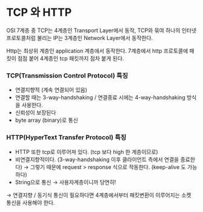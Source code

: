 # TCP 와 HTTP

OSI 7계층 중 TCP는 4계층인 Transport Layer에서 동작, TCP와 묶여 하나의 인터넷 프로토콜처럼 불리는 IP는 3계층인 Network Layer에서 동작한다.

Http는 최상위 계층인 application 계층에서 동작한다. 7계층에서 http 프로토콜에 패킷이 점점 붙어 4계층인 tcp 패킷까지 점차 붙게 된다.

### TCP(Transmission Control Protocol) 특징

- 연결지향적 (계속 연결되어 있음)
- 연결할 때는 3-way-handshaking / 연결종료 시에는 4-way-handshaking 방식을 사용한다.
- 신뢰성이 보장된다
- byte array (binary)로 통신

### HTTP(HyperText Transfer Protocol) 특징

- HTTP 또한 tcp로 이루어져 있다. (tcp 보다 high 한 계층이므로)
- 비연결지향적이다. (3-way-handshaking 이후 클라이언트 측에서 연결을 종료한다) → 그렇기 때문에 request > response 식으로 작동한다. (keep-alive 도 가능하다)
- String으로 통신 → 사용자계층이니까 당연히!

→ 연결지향 / 동기식 통신이 필요하다면 4계층에서부터 패킷변환이 이루어지는 소켓 통신을 사용해야 한다.
